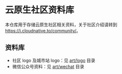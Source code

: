 # 云原生社区资料库

本仓库用于存储云原生社区相关资料，关于社区介绍请转到 <https://i.cloudnative.to/community/>。

## 资料库

- 社区 logo 及城市站 logo：见 [art/logo](./art/logo) 目录
- 微信公众号资料：见 [art/wechat](./art/wechat) 目录


